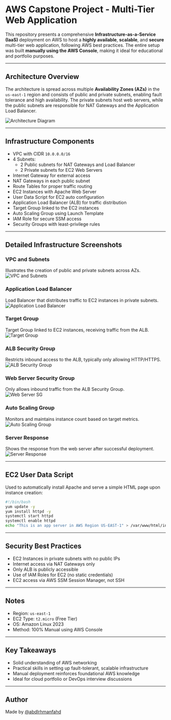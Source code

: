 # AWS Capstone Project - Multi-Tier Web Application

This repository presents a comprehensive **Infrastructure-as-a-Service (IaaS)** deployment on AWS to host a **highly available**, **scalable**, and **secure** multi-tier web application, following AWS best practices. The entire setup was built **manually using the AWS Console**, making it ideal for educational and portfolio purposes.

---

## Architecture Overview

The architecture is spread across multiple **Availability Zones (AZs)** in the `us-east-1` region and consists of public and private subnets, enabling fault tolerance and high availability. The private subnets host web servers, while the public subnets are responsible for NAT Gateways and the Application Load Balancer.

![Architecture Diagram](architecture.png)

---

## Infrastructure Components

- VPC with CIDR `10.0.0.0/16`
- 4 Subnets:
  - 2 Public subnets for NAT Gateways and Load Balancer
  - 2 Private subnets for EC2 Web Servers
- Internet Gateway for external access
- NAT Gateways in each public subnet
- Route Tables for proper traffic routing
- EC2 Instances with Apache Web Server
- User Data Script for EC2 auto configuration
- Application Load Balancer (ALB) for traffic distribution
- Target Group linked to the EC2 instances
- Auto Scaling Group using Launch Template
- IAM Role for secure SSM access
- Security Groups with least-privilege rules

---

## Detailed Infrastructure Screenshots

### VPC and Subnets
Illustrates the creation of public and private subnets across AZs.  
![VPC and Subnets](vpc-subnets.png)

### Application Load Balancer
Load Balancer that distributes traffic to EC2 instances in private subnets.  
![Application Load Balancer](load-balancer.png)

### Target Group
Target Group linked to EC2 instances, receiving traffic from the ALB.  
![Target Group](target-group.png)

### ALB Security Group
Restricts inbound access to the ALB, typically only allowing HTTP/HTTPS.  
![ALB Security Group](app-load-balancer-sg.png)

### Web Server Security Group
Only allows inbound traffic from the ALB Security Group.  
![Web Server SG](web-security-group.png)

### Auto Scaling Group
Monitors and maintains instance count based on target metrics.  
![Auto Scaling Group](auto-scaling-group.png)

### Server Response
Shows the response from the web server after successful deployment.  
![Server Response](server-response.png)

---

## EC2 User Data Script

Used to automatically install Apache and serve a simple HTML page upon instance creation:

```bash
#!/bin/bash
yum update -y
yum install httpd -y
systemctl start httpd
systemctl enable httpd
echo "This is an app server in AWS Region US-EAST-1" > /var/www/html/index.html
```

---

## Security Best Practices

- EC2 Instances in private subnets with no public IPs
- Internet access via NAT Gateways only
- Only ALB is publicly accessible
- Use of IAM Roles for EC2 (no static credentials)
- EC2 access via AWS SSM Session Manager, not SSH

---

## Notes

- Region: `us-east-1`
- EC2 Type: `t2.micro` (Free Tier)
- OS: Amazon Linux 2023
- Method: 100% Manual using AWS Console

---

## Key Takeaways

- Solid understanding of AWS networking
- Practical skills in setting up fault-tolerant, scalable infrastructure
- Manual deployment reinforces foundational AWS knowledge
- Ideal for cloud portfolio or DevOps interview discussions

---

## Author

Made by [@abdlrhmanfahd](https://github.com/abdlrhmanfahd)
